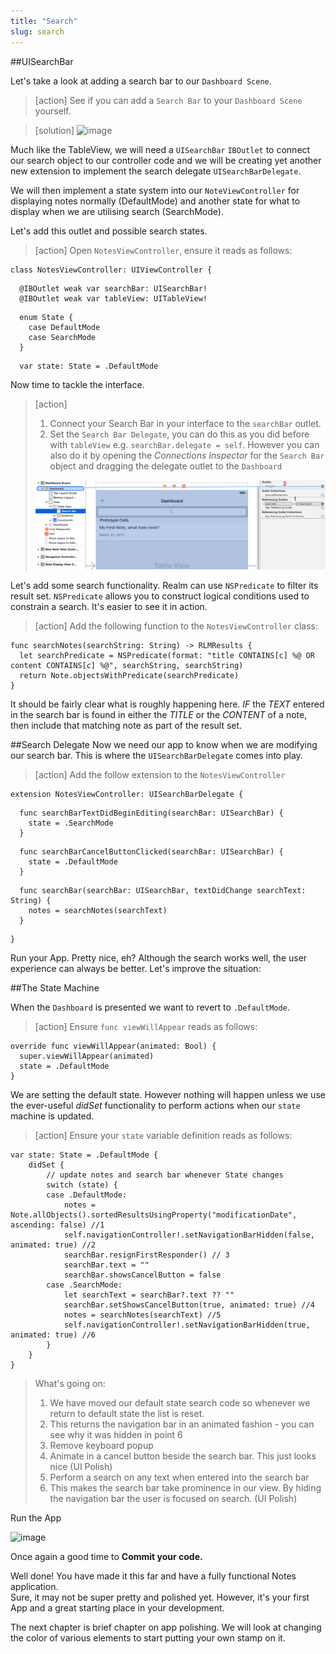 ```yaml
---
title: "Search"
slug: search
---     
```


##UISearchBar

Let's take a look at adding a search bar to our `Dashboard Scene`.

> [action]
> See if you can add a `Search Bar` to your `Dashboard Scene` yourself.

> [solution]
> ![image](add_search_bar.png)

Much like the TableView, we will need a `UISearchBar` `IBOutlet` to connect our search object to our controller code and we will be creating yet another new extension
to implement the search delegate `UISearchBarDelegate`.

We will then implement a state system into our `NoteViewController` for displaying notes normally (DefaultMode) and another state for what to display when we are utilising search (SearchMode).

Let's add this outlet and possible search states.

> [action]
> Open `NotesViewController`, ensure it reads as follows:
>
	class NotesViewController: UIViewController {
> 
      @IBOutlet weak var searchBar: UISearchBar!
      @IBOutlet weak var tableView: UITableView!
> 
      enum State {
        case DefaultMode
        case SearchMode
      }
>     
      var state: State = .DefaultMode
>

Now time to tackle the interface.
     
> [action]
> 1. Connect your Search Bar in your interface to the `searchBar` outlet.
> 2. Set the `Search Bar Delegate`, you can do this as you did before with `tableView` e.g. `searchBar.delegate = self`. However 
> you can also do it by opening the *Connections Inspector* for the `Search Bar` object and dragging the delegate outlet to the `Dashboard`
>
> ![image](search_delegate_connect.png)
>

Let's add some search functionality. Realm can use `NSPredicate` to filter its result set. 
`NSPredicate` allows you to construct logical conditions used to constrain a search.  It's easier to see it in action.

> [action]
> Add the following function to the `NotesViewController` class:
>
    func searchNotes(searchString: String) -> RLMResults {
      let searchPredicate = NSPredicate(format: "title CONTAINS[c] %@ OR content CONTAINS[c] %@", searchString, searchString)
      return Note.objectsWithPredicate(searchPredicate)
    }
>
    
It should be fairly clear what is roughly happening here. 
*IF* the *TEXT* entered in the search bar is found in either the *TITLE* or the *CONTENT* of a note, then include that matching note as part of the result set.

##Search Delegate
Now we need our app to know when we are modifying our search bar. This is where the `UISearchBarDelegate` comes into play.

> [action]
> Add the follow extension to the `NotesViewController`
>
    extension NotesViewController: UISearchBarDelegate {
>    
      func searchBarTextDidBeginEditing(searchBar: UISearchBar) {
        state = .SearchMode
      }
>      
      func searchBarCancelButtonClicked(searchBar: UISearchBar) {
        state = .DefaultMode
      }
>      
      func searchBar(searchBar: UISearchBar, textDidChange searchText: String) {
        notes = searchNotes(searchText)
      }
>    
    }
>
    
Run your App. Pretty nice, eh? Although the search works well, the user experience can always be better.  Let's improve the situation:
    
##The State Machine
 
When the `Dashboard` is presented we want to revert to `.DefaultMode`.
 
> [action]
> Ensure `func viewWillAppear` reads as follows:
> 
    override func viewWillAppear(animated: Bool) {
      super.viewWillAppear(animated)
      state = .DefaultMode
    }
 
We are setting the default state. However nothing will happen unless we use the ever-useful *didSet* functionality to perform actions when our `state` machine is updated.

> [action]
> Ensure your `state` variable definition reads as follows:
>
    var state: State = .DefaultMode {
        didSet {
            // update notes and search bar whenever State changes
            switch (state) {
            case .DefaultMode:
                notes = Note.allObjects().sortedResultsUsingProperty("modificationDate", ascending: false) //1 
                self.navigationController!.setNavigationBarHidden(false, animated: true) //2
                searchBar.resignFirstResponder() // 3
                searchBar.text = "" 
                searchBar.showsCancelButton = false
            case .SearchMode:
                let searchText = searchBar?.text ?? ""
                searchBar.setShowsCancelButton(true, animated: true) //4
                notes = searchNotes(searchText) //5
                self.navigationController!.setNavigationBarHidden(true, animated: true) //6
            }
        }
    }
>    
> What's going on:
> 1. We have moved our default state search code so whenever we return to default state the list is reset.
> 2. This returns the navigation bar in an animated fashion - you can see why it was hidden in point 6
> 3. Remove keyboard popup
> 4. Animate in a cancel button beside the search bar. This just looks nice (UI Polish)
> 5. Perform a search on any text when entered into the search bar
> 6. This makes the search bar take prominence in our view. By hiding the navigation bar the user is focused on search. (UI Polish)
>

Run the App

![image](simulator_search.png)

Once again a good time to **Commit your code.**

Well done! You have made it this far and have a fully functional Notes application.  
Sure, it may not be super pretty and polished yet. However, it's your first App and a great starting place in your development.

The next chapter is brief chapter on app polishing. We will look at changing the color of various elements to start putting your own stamp on it.


